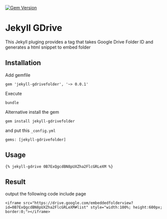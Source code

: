 [![Gem Version](https://badge.fury.io/rb/jekyll-gdrivefolder.svg)](https://badge.fury.io/rb/jekyll-gdrivefolder)

# Jekyll GDrive

This Jekyll pluging provides a tag that takes Google Drive Folder ID and generates a html snippet to embed folder

## Installation

Add gemfile

```
gem 'jekyll-gdrivefolder', '~> 0.0.1'
```

Execute

```
bundle
```

Alternative install the gem

```
gem install jekyll-gdrivefolder
```

and put this `_config.yml`

```
gems: [jekyll-gdrivefolder]
```

## Usage

```
{% jekyll-gdrive 0B7ExQgcdBN8pUXZha2FlcGRLeXM %}
```

## Result

output the following code include page

```
<iframe src="https://drive.google.com/embeddedfolderview?id=0B7ExQgcdBN8pUXZha2FlcGRLeXM#list" style="width:100%; height:600px; border:0;"></iframe>
```
